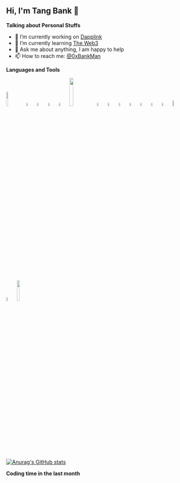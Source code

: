 ## Hi, I'm Tang Bank 👋

**Talking about Personal Stuffs**
- 🔭 I’m currently working on  [Dapplink](https://github.com/eniac-x-labs)
- 🌱 I’m currently learning   [The Web3](https://github.com/the-web3)
- 💬 Ask me about anything, I am happy to help
- 📫 How to reach me: [@0xBankMan](https://x.com/0xBankMan)

**Languages and Tools**
  <!-- Your languages and tools. Be careful with the alignment. 
  You can use this sites to get logos: https://www.vectorlogo.zone or https://simpleicons.org/ or https://www.iconfont.cn/
  -->
<code><img width="10%" src="https://github.com/user-attachments/assets/b9de2ba5-a852-4275-944c-674b173f42af"></code><!--Golang-->
<code><img width="5%" src="https://github.com/user-attachments/assets/c8c18305-7a73-4675-8bb3-07142103c26f"></code><!--C++-->
<code><img width="5%" src="https://github.com/user-attachments/assets/3ec03dd4-3a18-4b91-8607-1c8ead2d3b3c"></code><!--Rust-->
<code><img width="5%" src="https://github.com/user-attachments/assets/75f0204f-35eb-4ff9-b839-dd79c3cc98ec"></code><!--python-->
<code><img width="5%" src="https://github.com/user-attachments/assets/7f245eb8-d0ab-4531-b5db-a858239fc5e0"></code><!--JavaScript-->
<code><img width="14%" src="https://github.com/user-attachments/assets/6196754c-134c-4ba4-8906-6dfa937121d1"></code><!--mysql-->
<code><img width="5%" src="https://github.com/user-attachments/assets/a12d08b3-72e2-4725-a0ad-2f1604a77163"></code><!--houdini-->
<code><img width="5%" src="https://github.com/user-attachments/assets/cb408001-f306-4dc3-8e8e-259065ca5533"></code><!--solidity-->
<code><img width="5%" src="https://github.com/user-attachments/assets/a2f6bd74-3782-4e0a-ba5f-08ae391709b0"></code><!--Blender-->
<code><img width="5%" src="https://github.com/user-attachments/assets/781b5cff-f3d3-4780-842f-3cc5b3841697"></code><!--After Effects-->
<code><img width="5%" src="https://github.com/user-attachments/assets/0bca5f91-644b-47df-bead-4f1ab93bf232"></code><!--Premiere-->
<code><img width="5%" src="https://github.com/user-attachments/assets/9dc8d55f-7906-4160-86f5-404c66f0d944"></code><!--Drawio-->
<code><img width="5%" src="https://github.com/user-attachments/assets/f2bbda54-46fc-4656-91fb-7d53bf7e0e3a"></code><!--Figma-->
<code><img width="6.5%" src="https://github.com/user-attachments/assets/f24eb3b8-0252-4d2b-8fe1-0e28fd11ba70"></code><!--MasterGo-->
<code><img width="5%" src="https://github.com/user-attachments/assets/ad9117c6-23d6-4a6b-8955-d150dfd89de4"></code><!--Microsoft-Project-->
<code><img width="12%" src="https://github.com/user-attachments/assets/0a648a54-6d4b-47c1-bbdb-ab5b193b5af6"></code><!--Jira-->

[![Anurag's GitHub stats](https://github-readme-stats.vercel.app/api?username=TangBank)](https://github.com/anuraghazra/github-readme-stats)

**Coding time in the last month**






